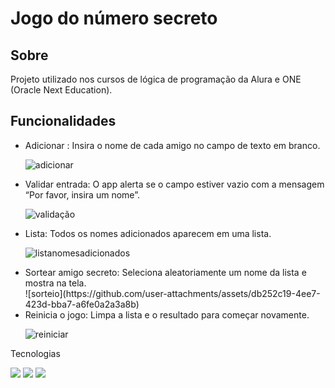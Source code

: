 <h1>Jogo do número secreto</h1>

<h2>Sobre</h2>
<p>Projeto utilizado nos cursos de lógica de programação da Alura e ONE (Oracle Next Education).</p>

<h2>Funcionalidades</h2>
<ul>
<li>Adicionar : Insira o nome de cada amigo no campo de texto em branco.</li>

![adicionar](https://github.com/user-attachments/assets/884aeae5-deda-4eda-b7bc-9ed93fa6b452)

<li>Validar entrada: O app alerta se o campo estiver vazio com a mensagem “Por favor, insira um nome”.</li>

![validação](https://github.com/user-attachments/assets/1e3d3482-52a3-4a0d-8130-d441d8a5440d)

<li>Lista: Todos os nomes adicionados aparecem em uma lista.</li>

![listanomesadicionados](https://github.com/user-attachments/assets/d1aa1e3a-f775-4978-a69a-e72b527036ea)

<li>Sortear amigo secreto: Seleciona aleatoriamente um nome da lista e mostra na tela.</li>
![sorteio](https://github.com/user-attachments/assets/db252c19-4ee7-423d-bba7-a6fe0a2a3a8b)

<li>Reinicia o jogo: Limpa a lista e o resultado para começar novamente.</li>

![reiniciar](https://github.com/user-attachments/assets/6a6f413a-d8eb-4350-9bbf-a5b9a4123249)
</ul>

Tecnologias
<div>
  <img src="https://img.shields.io/badge/HTML-239120?style=for-the-badge&logo=html5&logoColor=white">
  <img src="https://img.shields.io/badge/CSS-239120?&style=for-the-badge&logo=css3&logoColor=white">
  <img src="https://img.shields.io/badge/JavaScript-F7DF1E?style=for-the-badge&logo=javascript&logoColor=black">
</div>
